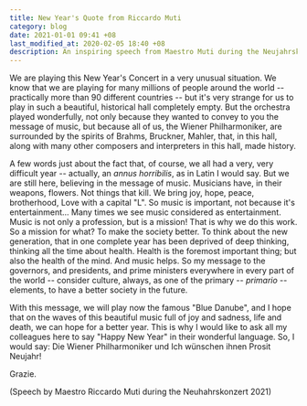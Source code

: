 ```yaml
---
title: New Year's Quote from Riccardo Muti
category: blog
date: 2021-01-01 09:41 +08
last_modified_at: 2020-02-05 18:40 +08
description: An inspiring speech from Maestro Muti during the Neujahrskonzert 2021.
---
```


We are playing this New Year's Concert in a very unusual situation. We know that we are playing for many millions of people around the world -- practically more than 90 different countries -- but it's very strange for us to play in such a beautiful, historical hall completely empty. But the orchestra played wonderfully, not only because they wanted to convey to you the message of music, but because all of us, the Wiener Philharmoniker, are surrounded by the spirits of Brahms, Bruckner, Mahler, that, in this hall, along with many other composers and interpreters in this hall, made history.

A few words just about the fact that, of course, we all had a very, very difficult year -- actually, an *annus horribilis*, as in Latin I would say. But we are still here, believing in the message of music. Musicians have, in their weapons, flowers. Not things that kill. We bring joy, hope, peace, brotherhood, Love with a capital "L". So music is important, not because it's entertainment... Many times we see music considered as entertainment. Music is not only a profession, but is a mission! That is why we do this work. So a mission for what? To make the society better. To think about the new generation, that in one complete year has been deprived of deep thinking, thinking all the time about health. Health is the foremost important thing; but also the health of the mind. And music helps. So my message to the governors, and presidents, and prime ministers everywhere in every part of the world -- consider culture, always, as one of the primary -- *primario* -- elements, to have a better society in the future.

With this message, we will play now the famous "Blue Danube", and I hope that on the waves of this beautiful music full of joy and sadness, life and death, we can hope for a better year. This is why I would like to ask all my colleagues here to say "Happy New Year" in their wonderful language. So, I would say: Die Wiener Philharmoniker und Ich wünschen ihnen Prosit Neujahr!

Grazie.

(Speech by Maestro Riccardo Muti during the Neuhahrskonzert 2021)
